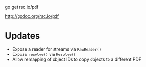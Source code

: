 go get rsc.io/pdf

http://godoc.org/rsc.io/pdf

# Updates
* Expose a reader for streams via `RawReader()`
* Expose `resolve()` via `Resolve()`
* Allow remapping of object IDs to copy objects to a different PDF
